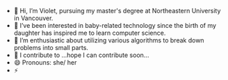 
- 👋 Hi, I’m Violet, pursuing my master's degree at Northeastern University in Vancouver.
- 👀 I’ve been interested in baby-related technology since the birth of my daughter has inspired me to learn computer science.
- 🌱 I’m enthusiastic about utilizing various algorithms to break down problems into small parts.
- 💞️ I contribute to ...hope I can contribute soon...
- 😄 Pronouns: she/ her
- ⚡  

<!---
iamziqian/iamziqian is a ✨ special ✨ repository because its `README.md` (this file) appears on your GitHub profile.
You can click the Preview link to take a look at your changes.
--->
